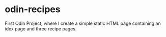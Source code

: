 # odin-recipes
First Odin Project, where I create a simple static HTML page containing an idex page and three recipe pages. 
